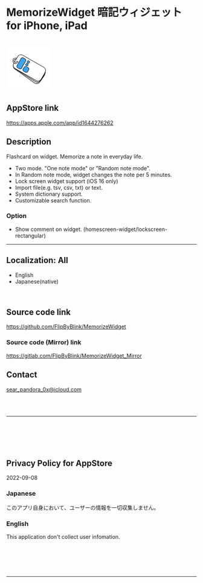 MemorizeWidget 暗記ウィジェット for iPhone, iPad
=============================================
<br>

<img src="MemorizeWidget/Assets.xcassets/ClipedIcon.imageset/ClipedIcon360.png" width="120">

<br>

AppStore link
-----------------
https://apps.apple.com/app/id1644276262

Description
---------------
Flashcard on widget. Memorize a note in everyday life.

- Two mode. \"One note mode\" or \"Random note mode\".
- In Random note mode, widget changes the note per 5 minutes.
- Lock screen widget support (iOS 16 only)
- Import file(e.g. tsv, csv, txt) or text.
- System dictionary support.
- Customizable search function.

### Option
- Show comment on widget. (homescreen-widget/lockscreen-rectangular)

* * *

Localization: All
-------------------
- English
- Japanese(native)

<br>

Source code link
------------------
https://github.com/FlipByBlink/MemorizeWidget

### Source code (Mirror) link
https://gitlab.com/FlipByBlink/MemorizeWidget_Mirror

Contact
------------
sear_pandora_0x@icloud.com

<br>
<br>

* * *

<br>
<br>
<br>
<br>

Privacy Policy for AppStore
----------------------------
2022-09-08

### Japanese
このアプリ自身において、ユーザーの情報を一切収集しません。

### English
This application don't collect user infomation.

<br>
<br>
<br>
<br>

* * *

<br>
<br>

<!-- URL "Support page for AppStore" -->
<!-- https://flipbyblink.github.io/MemorizeWidget/ -->

<!-- URL "Privacy Policy for AppStore" -->
<!-- https://flipbyblink.github.io/MemorizeWidget/#privacy-policy-for-appstore -->

